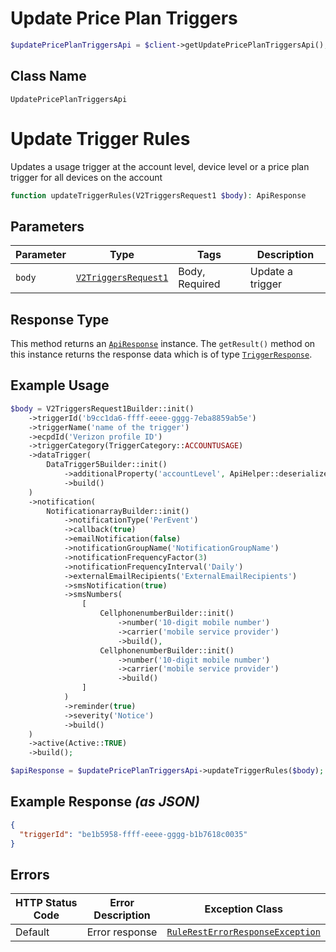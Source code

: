 # Update Price Plan Triggers

```php
$updatePricePlanTriggersApi = $client->getUpdatePricePlanTriggersApi();
```

## Class Name

`UpdatePricePlanTriggersApi`


# Update Trigger Rules

Updates a usage trigger at the account level, device level or a price plan trigger for all devices on the account

```php
function updateTriggerRules(V2TriggersRequest1 $body): ApiResponse
```

## Parameters

| Parameter | Type | Tags | Description |
|  --- | --- | --- | --- |
| `body` | [`V2TriggersRequest1`](../../doc/models/v2-triggers-request-1.md) | Body, Required | Update a trigger |

## Response Type

This method returns an [`ApiResponse`](../../doc/api-response.md) instance. The `getResult()` method on this instance returns the response data which is of type [`TriggerResponse`](../../doc/models/trigger-response.md).

## Example Usage

```php
$body = V2TriggersRequest1Builder::init()
    ->triggerId('b9cc1da6-ffff-eeee-gggg-7eba8859ab5e')
    ->triggerName('name of the trigger')
    ->ecpdId('Verizon profile ID')
    ->triggerCategory(TriggerCategory::ACCOUNTUSAGE)
    ->dataTrigger(
        DataTrigger5Builder::init()
            ->additionalProperty('accountLevel', ApiHelper::deserialize('{"filterCriteria":{"separateOrCombined":"Separate","accountNames":{"accountNameList":["0000123456-00001"]}},"condition":{"comparator":"gt","threshold":100,"thresholdUnit":"KB","cycleType":"Daily"},"action":{"suspend":true,"suspendDetails":{"suspendFromAccounts":["0000123456-00001"],"suspendDuration":"90","suspendOption":"withBilling","threshold":50,"thresholdUnit":"KB"}}}'))
            ->build()
    )
    ->notification(
        NotificationarrayBuilder::init()
            ->notificationType('PerEvent')
            ->callback(true)
            ->emailNotification(false)
            ->notificationGroupName('NotificationGroupName')
            ->notificationFrequencyFactor(3)
            ->notificationFrequencyInterval('Daily')
            ->externalEmailRecipients('ExternalEmailRecipients')
            ->smsNotification(true)
            ->smsNumbers(
                [
                    CellphonenumberBuilder::init()
                        ->number('10-digit mobile number')
                        ->carrier('mobile service provider')
                        ->build(),
                    CellphonenumberBuilder::init()
                        ->number('10-digit mobile number')
                        ->carrier('mobile service provider')
                        ->build()
                ]
            )
            ->reminder(true)
            ->severity('Notice')
            ->build()
    )
    ->active(Active::TRUE)
    ->build();

$apiResponse = $updatePricePlanTriggersApi->updateTriggerRules($body);
```

## Example Response *(as JSON)*

```json
{
  "triggerId": "be1b5958-ffff-eeee-gggg-b1b7618c0035"
}
```

## Errors

| HTTP Status Code | Error Description | Exception Class |
|  --- | --- | --- |
| Default | Error response | [`RuleRestErrorResponseException`](../../doc/models/rule-rest-error-response-exception.md) |

